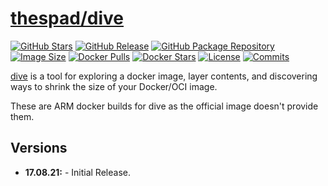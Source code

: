 # [thespad/dive](https://github.com/thespad/docker-dive)

[![GitHub Stars](https://img.shields.io/github/stars/thespad/docker-dive.svg?color=94398d&labelColor=555555&logoColor=ffffff&style=for-the-badge&logo=github)](https://github.com/thespad/docker-dive)
[![GitHub Release](https://img.shields.io/github/release/thespad/docker-dive.svg?color=94398d&labelColor=555555&logoColor=ffffff&style=for-the-badge&logo=github)](https://github.com/thespad/docker-dive/releases)
[![GitHub Package Repository](https://img.shields.io/static/v1.svg?color=94398d&labelColor=555555&logoColor=ffffff&style=for-the-badge&label=thespad&message=GitHub%20Package&logo=github)](https://github.com/thespad/docker-dive/packages)
[![Image Size](https://img.shields.io/docker/image-size/thespad/dive/latest?color=94398d&labelColor=555555&logoColor=ffffff&style=for-the-badge&label=Size)](#)
[![Docker Pulls](https://img.shields.io/docker/pulls/thespad/dive.svg?color=94398d&labelColor=555555&logoColor=ffffff&style=for-the-badge&label=pulls&logo=docker)](https://hub.docker.com/r/thespad/dive)
[![Docker Stars](https://img.shields.io/docker/stars/thespad/dive.svg?color=94398d&labelColor=555555&logoColor=ffffff&style=for-the-badge&label=stars&logo=docker)](https://hub.docker.com/r/thespad/dive)
[![License](https://img.shields.io/github/license/thespad/docker-dive?color=94398d&logo=Github&logoColor=ffffff&style=for-the-badge)](#)
[![Commits](https://img.shields.io/github/commits-since/thespad/docker-dive/latest?color=94398d&include_prereleases&logo=github&style=for-the-badge)](#)

[dive](https://github.com/wagoodman/dive) is a tool for exploring a docker image, layer contents, and discovering ways to shrink the size of your Docker/OCI image.

These are ARM docker builds for dive as the official image doesn't provide them.

## Versions

* **17.08.21:** - Initial Release.